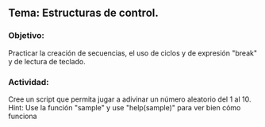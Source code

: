 ## Tema: Estructuras de control.
### Objetivo: 
Practicar la creación de secuencias, el uso de ciclos y de expresión "break" y de lectura de teclado.

### Actividad: 
Cree un script que permita jugar a adivinar un número aleatorio del 1 al 10.
Hint: Use la función "sample" y use "help(sample)" para ver bien cómo funciona

